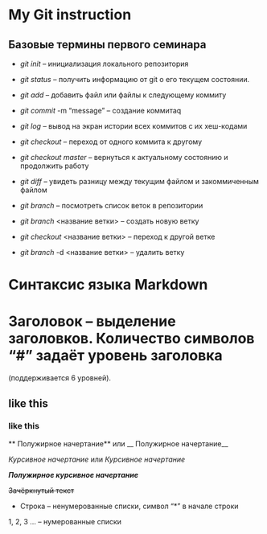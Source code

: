 # My Git instruction

## Базовые термины первого семинара

* *git init* – инициализация локального репозитория

* *git status* – получить информацию от git о его текущем состоянии.

* *git add* – добавить файл или файлы к следующему коммиту

* *git commit* -m “message” – создание коммитаq

* *git log* – вывод на экран истории всех коммитов с их хеш-кодами

* *git checkout* – переход от одного коммита к другому

* *git checkout master* – вернуться к актуальному состоянию и продолжить работу

* *git diff* – увидеть разницу между текущим файлом и закоммиченным файлом

* *git branch* – посмотреть список веток в репозитории

* *git branch* <название ветки> – создать новую ветку

* *git checkout* <название ветки> – переход к другой ветке

* *git branch* -d <название ветки> – удалить ветку

# Синтаксис языка Markdown

# Заголовок – выделение заголовков. Количество символов “#” задаёт уровень заголовка 

(поддерживается 6 уровней).

## like this

### like this

** Полужирное начертание** или __ Полужирное начертание__

*Курсивное начертание* или _Курсивное начертание_

***Полужирное курсивное начертание***

~~Зачёркнутый текст~~

* Строка – ненумерованные списки, символ “*” в начале строки

1, 2, 3 … – нумерованные списки